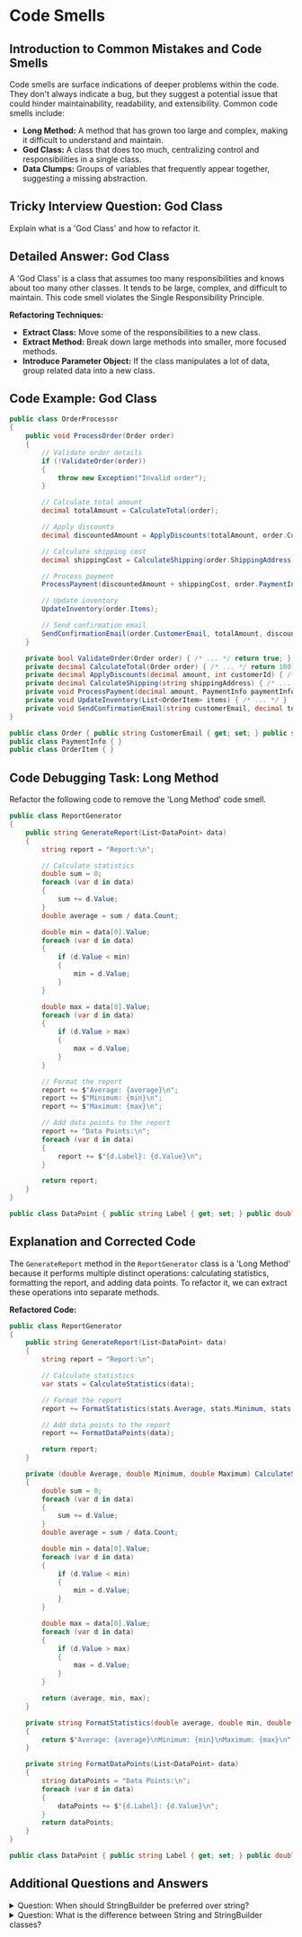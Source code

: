 # Code Smells

## Introduction to Common Mistakes and Code Smells

Code smells are surface indications of deeper problems within the code. They don't always indicate a bug, but they suggest a potential issue that could hinder maintainability, readability, and extensibility. Common code smells include:

*   **Long Method:** A method that has grown too large and complex, making it difficult to understand and maintain.
*   **God Class:** A class that does too much, centralizing control and responsibilities in a single class.
*   **Data Clumps:** Groups of variables that frequently appear together, suggesting a missing abstraction.

## Tricky Interview Question: God Class

Explain what is a 'God Class' and how to refactor it.

## Detailed Answer: God Class

A 'God Class' is a class that assumes too many responsibilities and knows about too many other classes. It tends to be large, complex, and difficult to maintain. This code smell violates the Single Responsibility Principle.

**Refactoring Techniques:**

*   **Extract Class:** Move some of the responsibilities to a new class.
*   **Extract Method:** Break down large methods into smaller, more focused methods.
*   **Introduce Parameter Object:** If the class manipulates a lot of data, group related data into a new class.

## Code Example: God Class

```csharp
public class OrderProcessor
{
    public void ProcessOrder(Order order)
    {
        // Validate order details
        if (!ValidateOrder(order))
        {
            throw new Exception("Invalid order");
        }

        // Calculate total amount
        decimal totalAmount = CalculateTotal(order);

        // Apply discounts
        decimal discountedAmount = ApplyDiscounts(totalAmount, order.CustomerId);

        // Calculate shipping cost
        decimal shippingCost = CalculateShipping(order.ShippingAddress);

        // Process payment
        ProcessPayment(discountedAmount + shippingCost, order.PaymentInfo);

        // Update inventory
        UpdateInventory(order.Items);

        // Send confirmation email
        SendConfirmationEmail(order.CustomerEmail, totalAmount, discountedAmount + shippingCost);
    }

    private bool ValidateOrder(Order order) { /* ... */ return true; }
    private decimal CalculateTotal(Order order) { /* ... */ return 100; }
    private decimal ApplyDiscounts(decimal amount, int customerId) { /* ... */ return amount; }
    private decimal CalculateShipping(string shippingAddress) { /* ... */ return 10; }
    private void ProcessPayment(decimal amount, PaymentInfo paymentInfo) { /* ... */ }
    private void UpdateInventory(List<OrderItem> items) { /* ... */ }
    private void SendConfirmationEmail(string customerEmail, decimal totalAmount, decimal finalAmount) { /* ... */ }
}

public class Order { public string CustomerEmail { get; set; } public string ShippingAddress { get; set; } public int CustomerId { get; set; } public PaymentInfo PaymentInfo { get; set; } public List<OrderItem> Items { get; set; } }
public class PaymentInfo { }
public class OrderItem { }
```

## Code Debugging Task: Long Method

Refactor the following code to remove the 'Long Method' code smell.

```csharp
public class ReportGenerator
{
    public string GenerateReport(List<DataPoint> data)
    {
        string report = "Report:\n";

        // Calculate statistics
        double sum = 0;
        foreach (var d in data)
        {
            sum += d.Value;
        }
        double average = sum / data.Count;

        double min = data[0].Value;
        foreach (var d in data)
        {
            if (d.Value < min)
            {
                min = d.Value;
            }
        }

        double max = data[0].Value;
        foreach (var d in data)
        {
            if (d.Value > max)
            {
                max = d.Value;
            }
        }

        // Format the report
        report += $"Average: {average}\n";
        report += $"Minimum: {min}\n";
        report += $"Maximum: {max}\n";

        // Add data points to the report
        report += "Data Points:\n";
        foreach (var d in data)
        {
            report += $"{d.Label}: {d.Value}\n";
        }

        return report;
    }
}

public class DataPoint { public string Label { get; set; } public double Value { get; set; }
```

## Explanation and Corrected Code

The `GenerateReport` method in the `ReportGenerator` class is a 'Long Method' because it performs multiple distinct operations: calculating statistics, formatting the report, and adding data points. To refactor it, we can extract these operations into separate methods.

**Refactored Code:**

```csharp
public class ReportGenerator
{
    public string GenerateReport(List<DataPoint> data)
    {
        string report = "Report:\n";

        // Calculate statistics
        var stats = CalculateStatistics(data);

        // Format the report
        report += FormatStatistics(stats.Average, stats.Minimum, stats.Maximum);

        // Add data points to the report
        report += FormatDataPoints(data);

        return report;
    }

    private (double Average, double Minimum, double Maximum) CalculateStatistics(List<DataPoint> data)
    {
        double sum = 0;
        foreach (var d in data)
        {
            sum += d.Value;
        }
        double average = sum / data.Count;

        double min = data[0].Value;
        foreach (var d in data)
        {
            if (d.Value < min)
            {
                min = d.Value;
            }
        }

        double max = data[0].Value;
        foreach (var d in data)
        {
            if (d.Value > max)
            {
                max = d.Value;
            }
        }

        return (average, min, max);
    }

    private string FormatStatistics(double average, double min, double max)
    {
        return $"Average: {average}\nMinimum: {min}\nMaximum: {max}\n";
    }

    private string FormatDataPoints(List<DataPoint> data)
    {
        string dataPoints = "Data Points:\n";
        foreach (var d in data)
        {
            dataPoints += $"{d.Label}: {d.Value}\n";
        }
        return dataPoints;
    }
}

public class DataPoint { public string Label { get; set; } public double Value { get; set; }
```

## Additional Questions and Answers

<details><summary>Question: When should StringBuilder be preferred over string?</summary>

>StringBuilder should be used when the string is modified frequently.
</details>

<details><summary>Question: What is the difference between String and StringBuilder classes?</summary>

>The String class represents an immutable string.
>When any String method is executed, the system creates a new object in memory with allocated space.
>The StringBuilder class represents a dynamic string.
>When creating a StringBuilder string, it allocates more memory than needed, and when adding elements, the string isn't recreated.
>If the allocated memory becomes insufficient for new elements, the object's capacity will be increased.
</details>